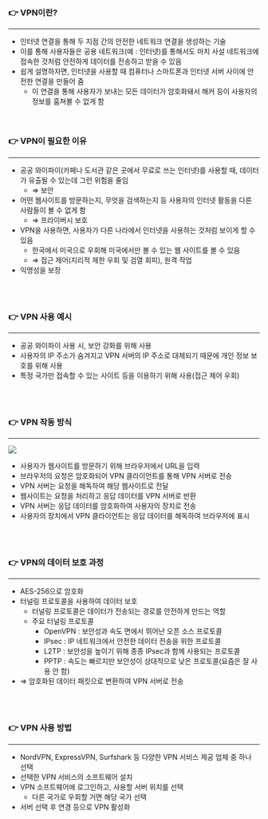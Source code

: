 ### 👉 VPN이란?

---

- 인터넷 연결을 통해 두 지점 간의 안전한 네트워크 연결을 생성하는 기술
- 이를 통해 사용자들은 공용 네트워크(예 : 인터넷)를 통해서도 마치 사설 네트워크에 접속한 것처럼 안전하게 데이터를 전송하고 받을 수 있음
- 쉽게 설명하자면, 인터넷을 사용할 때 컴퓨터나 스마트폰과 인터넷 서버 사이에 안전한 연결을 만들어 줌
    - 이 연결을 통해 사용자가 보내는 모든 데이터가 암호화돼서 해커 등이 사용자의 정보를 훔쳐볼 수 없게 함
    <br>
    <br>

### 👉 VPN이 필요한 이유

---

- 공공 와이파이(카페나 도서관 같은 곳에서 무료로 쓰는 인터넷)를 사용할 때, 데이터가 유출될 수 있는데 그런 위험을 줄임
    - ⇒ 보안
- 어떤 웹사이트를 방문하는지, 무엇을 검색하는지 등 사용자의 인터넷 활동을 다른 사람들이 볼 수 없게 함
    - ⇒ 프라이버시 보호
- VPN을 사용하면, 사용자가 다른 나라에서 인터넷을 사용하는 것처럼 보이게 할 수 있음
    - 한국에서 미국으로 우회해 미국에서만 볼 수 있는 웹 사이트를 볼 수 있음
    - ⇒ 접근 제어(지리적 제한 우회 및 검열 회피), 원격 작업
- 익명성을 보장
<br>
<br>

### 👉 VPN 사용 예시

---

- 공공 와이파이 사용 시, 보안 강화를 위해 사용
- 사용자의 IP 주소가 숨겨지고 VPN 서버의 IP 주소로 대체되기 때문에 개인 정보 보호를 위해 사용
- 특정 국가만 접속할 수 있는 사이트 등을 이용하기 위해 사용(접근 제어 우회)
<br>
<br>

### 👉 VPN 작동 방식

---

![](https://velog.velcdn.com/images/reasonoflife39/post/2cc4957d-4333-462b-ba9e-535c99f0cf35/image.png)


- 사용자가 웹사이트를 방문하기 위해 브라우저에서 URL을 입력
- 브라우저의 요청은 암호화되어 VPN 클라이언트를 통해 VPN 서버로 전송
- VPN 서버는 요청을 해독하여 해당 웹사이트로 전달
- 웹사이트는 요청을 처리하고 응답 데이터를 VPN 서버로 반환
- VPN 서버는 응답 데이터를 암호화하여 사용자의 장치로 전송
- 사용자의 장치에서 VPN 클라이언트는 응답 데이터를 해독하여 브라우저에 표시
<br>
<br>

### 👉 VPN의 데이터 보호 과정

---

- AES-256으로 암호화
- 터널링 프로토콜을 사용하여 데이터 보호
    - 터널링 프로토콜은 데이터가 전송되는 경로를 안전하게 만드는 역할
    - 주요 터널링 프로토콜
        - OpenVPN : 보안성과 속도 면에서 뛰어난 오픈 소스 프로토콜
        - IPsec : IP 네트워크에서 안전한 데이터 전송을 위한 프로토콜
        - L2TP : 보안성을 높이기 위해 종종 IPsec과 함께 사용되는 프로토콜
        - PPTP : 속도는 빠르지만 보안성이 상대적으로 낮은 프로토콜(요즘은 잘 사용 안 함)
- ⇒ 암호화된 데이터 패킷으로 변환하여 VPN 서버로 전송
<br>
<br>

### 👉 VPN 사용 방법

---

- NordVPN, ExpressVPN, Surfshark 등 다양한 VPN 서비스 제공 업체 중 하나 선택
- 선택한 VPN 서비스의 소프트웨어 설치
- VPN 소프트웨어에 로그인하고, 사용할 서버 위치를 선택
    - 다른 국가로 우회할 거면 해당 국가 선택
- 서버 선택 후 연경 등으로 VPN 활성화
